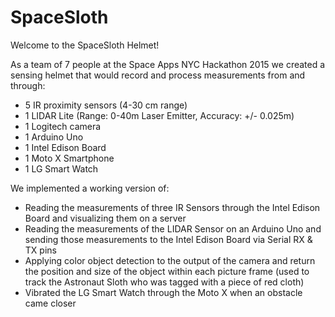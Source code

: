 # SpaceSloth
Welcome to the SpaceSloth Helmet!

As a team of 7 people at the Space Apps NYC Hackathon 2015 we created a sensing helmet that would record and process measurements from and through:
* 5 IR proximity sensors (4-30 cm range) 
* 1 LIDAR Lite (Range: 0-40m Laser Emitter, Accuracy: +/- 0.025m) 
* 1 Logitech camera 
* 1 Arduino Uno 
* 1 Intel Edison Board 
* 1 Moto X Smartphone 
* 1 LG Smart Watch 

We implemented a working version of:
* Reading the measurements of three IR Sensors through the Intel Edison Board and visualizing them on a server 
* Reading the measurements of the LIDAR Sensor on an Arduino Uno and sending those measurements to the Intel Edison Board via Serial RX & TX pins 
* Applying color object detection to the output of the camera and return the position and size of the object within each picture frame (used to track the Astronaut Sloth who was tagged with a piece of red cloth) 
* Vibrated the LG Smart Watch through the Moto X when an obstacle came closer

